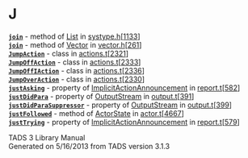 ---
---
# J

[**`join`**](../object/List.html#join) - method of
[List](../object/List.html) in
[systype.h](../file/systype.h.html)\[[1133](../source/systype.h.html#1133)\]  
[**`join`**](../object/Vector.html#join) - method of
[Vector](../object/Vector.html) in
[vector.h](../file/vector.h.html)\[[261](../source/vector.h.html#261)\]  
[**`JumpAction`**](../object/JumpAction.html) - class in
[actions.t](../file/actions.t.html)\[[2321](../source/actions.t.html#2321)\]  
[**`JumpOffAction`**](../object/JumpOffAction.html) - class in
[actions.t](../file/actions.t.html)\[[2333](../source/actions.t.html#2333)\]  
[**`JumpOffIAction`**](../object/JumpOffIAction.html) - class in
[actions.t](../file/actions.t.html)\[[2336](../source/actions.t.html#2336)\]  
[**`JumpOverAction`**](../object/JumpOverAction.html) - class in
[actions.t](../file/actions.t.html)\[[2330](../source/actions.t.html#2330)\]  
[**`justAsking`**](../object/ImplicitActionAnnouncement.html#justAsking) -
property of
[ImplicitActionAnnouncement](../object/ImplicitActionAnnouncement.html)
in
[report.t](../file/report.t.html)\[[582](../source/report.t.html#582)\]  
[**`justDidPara`**](../object/OutputStream.html#justDidPara) - property
of [OutputStream](../object/OutputStream.html) in
[output.t](../file/output.t.html)\[[391](../source/output.t.html#391)\]  
[**`justDidParaSuppressor`**](../object/OutputStream.html#justDidParaSuppressor) -
property of [OutputStream](../object/OutputStream.html) in
[output.t](../file/output.t.html)\[[399](../source/output.t.html#399)\]  
[**`justFollowed`**](../object/ActorState.html#justFollowed) - method of
[ActorState](../object/ActorState.html) in
[actor.t](../file/actor.t.html)\[[4667](../source/actor.t.html#4667)\]  
[**`justTrying`**](../object/ImplicitActionAnnouncement.html#justTrying) -
property of
[ImplicitActionAnnouncement](../object/ImplicitActionAnnouncement.html)
in
[report.t](../file/report.t.html)\[[579](../source/report.t.html#579)\]  

<div class="ftr">

TADS 3 Library Manual  
Generated on 5/16/2013 from TADS version 3.1.3

</div>
